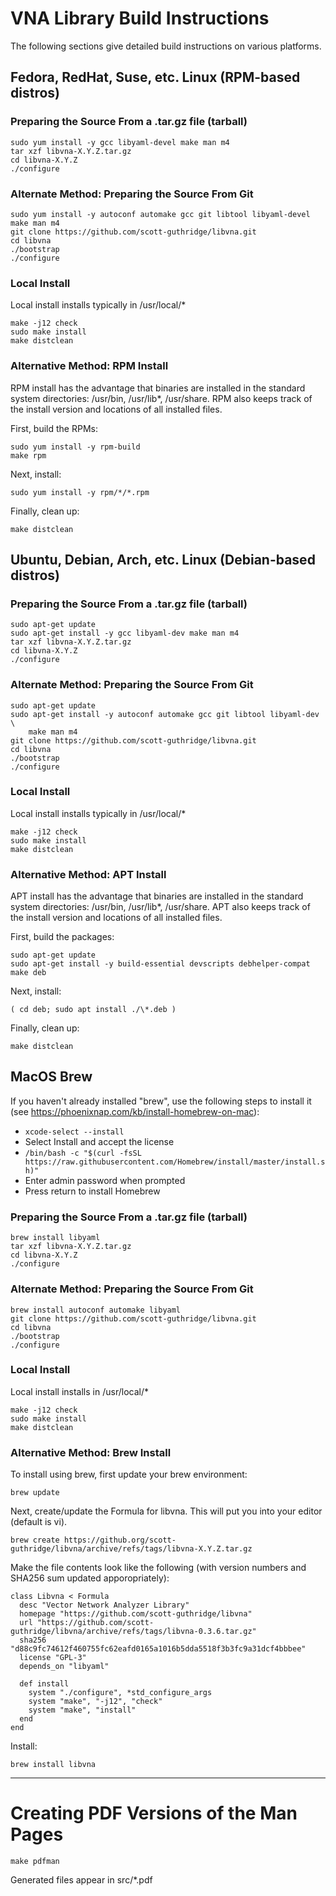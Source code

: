 # VNA Library Build Instructions

The following sections give detailed build instructions on various platforms.

## Fedora, RedHat, Suse, etc. Linux (RPM-based distros)

### Preparing the Source From a .tar.gz file (tarball)

```
sudo yum install -y gcc libyaml-devel make man m4
tar xzf libvna-X.Y.Z.tar.gz
cd libvna-X.Y.Z
./configure
```

### Alternate Method: Preparing the Source From Git

```
sudo yum install -y autoconf automake gcc git libtool libyaml-devel make man m4
git clone https://github.com/scott-guthridge/libvna.git
cd libvna
./bootstrap
./configure
```

### Local Install

Local install installs typically in /usr/local/\*

```
make -j12 check
sudo make install
make distclean
```

### Alternative Method: RPM Install

RPM install has the advantage that binaries are installed in the standard
system directories: /usr/bin, /usr/lib\*, /usr/share.  RPM also keeps track
of the install version and locations of all installed files.

First, build the RPMs:

```
sudo yum install -y rpm-build
make rpm
```

Next, install:

```
sudo yum install -y rpm/*/*.rpm
```

Finally, clean up:

```
make distclean
```

## Ubuntu, Debian, Arch, etc. Linux (Debian-based distros)

### Preparing the Source From a .tar.gz file (tarball)

```
sudo apt-get update
sudo apt-get install -y gcc libyaml-dev make man m4
tar xzf libvna-X.Y.Z.tar.gz
cd libvna-X.Y.Z
./configure
```

### Alternate Method: Preparing the Source From Git

```
sudo apt-get update
sudo apt-get install -y autoconf automake gcc git libtool libyaml-dev \
	make man m4
git clone https://github.com/scott-guthridge/libvna.git
cd libvna
./bootstrap
./configure
```

### Local Install

Local install installs typically in /usr/local/\*

```
make -j12 check
sudo make install
make distclean
```

### Alternative Method: APT Install

APT install has the advantage that binaries are installed in the standard
system directories: /usr/bin, /usr/lib\*, /usr/share.  APT also keeps track
of the install version and locations of all installed files.

First, build the packages:

```
sudo apt-get update
sudo apt-get install -y build-essential devscripts debhelper-compat
make deb
```

Next, install:

```
( cd deb; sudo apt install ./\*.deb )
```

Finally, clean up:

```
make distclean
```

## MacOS Brew

If you haven't already installed "brew", use the following steps to
install it (see https://phoenixnap.com/kb/install-homebrew-on-mac):

- `xcode-select --install`
- Select Install and accept the license
- `/bin/bash -c "$(curl -fsSL https://raw.githubusercontent.com/Homebrew/install/master/install.sh)"`
- Enter admin password when prompted
- Press return to install Homebrew


### Preparing the Source From a .tar.gz file (tarball)

```
brew install libyaml
tar xzf libvna-X.Y.Z.tar.gz
cd libvna-X.Y.Z
./configure
```

### Alternate Method: Preparing the Source From Git

```
brew install autoconf automake libyaml
git clone https://github.com/scott-guthridge/libvna.git
cd libvna
./bootstrap
./configure
```

### Local Install

Local install installs in /usr/local/\*

```
make -j12 check
sudo make install
make distclean
```

### Alternative Method: Brew Install

To install using brew, first update your brew environment:

```
brew update
```

Next, create/update the Formula for libvna.  This will put you into
your editor (default is vi).

```
brew create https://github.org/scott-guthridge/libvna/archive/refs/tags/libvna-X.Y.Z.tar.gz
```

Make the file contents look like the following (with version numbers
and SHA256 sum updated apporopriately):

```
class Libvna < Formula
  desc "Vector Network Analyzer Library"
  homepage "https://github.com/scott-guthridge/libvna"
  url "https://github.com/scott-guthridge/libvna/archive/refs/tags/libvna-0.3.6.tar.gz"
  sha256 "d88c9fc74612f460755fc62eafd0165a1016b5dda5518f3b3fc9a31dcf4bbbee"
  license "GPL-3"
  depends_on "libyaml"

  def install
    system "./configure", *std_configure_args
    system "make", "-j12", "check"
    system "make", "install"
  end
end
```

Install:

```
brew install libvna
```

---

# Creating PDF Versions of the Man Pages

```
make pdfman
```

Generated files appear in src/\*.pdf
